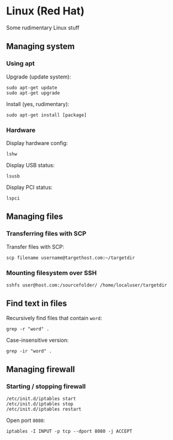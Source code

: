 # Linux (Red Hat)

Some rudimentary Linux stuff

## Managing system

### Using apt

Upgrade (update system):

	sudo apt-get update
	sudo apt-get upgrade

Install (yes, rudimentary):

	sudo apt-get install [package]

### Hardware

Display hardware config:

	lshw

Display USB status:

	lsusb

Display PCI status:

	lspci

## Managing files

### Transferring files with SCP

Transfer files with SCP:

	scp filename username@targethost.com:~/targetdir

### Mounting filesystem over SSH

	sshfs user@host.com:/sourcefolder/ /home/localuser/targetdir

## Find text in files

Recursively find files that contain `word`:

	grep -r "word" .

Case-insensitive version:

	grep -ir "word" .


## Managing firewall

### Starting / stopping firewall

    /etc/init.d/iptables start
    /etc/init.d/iptables stop
    /etc/init.d/iptables restart

Open port `8080`:

    iptables -I INPUT -p tcp --dport 8080 -j ACCEPT